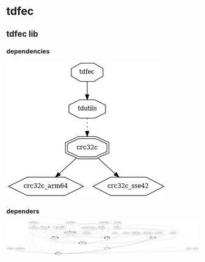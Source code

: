 # tdfec

## tdfec lib

### dependencies

![void](../dev/png/ton.tdfec.png)

### dependers

![void](../dev/png/ton.tdfec.dependers.png)

